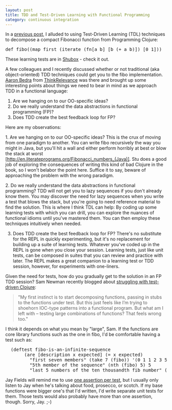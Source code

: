 ```yaml
---
layout: post
title: TDD and Test-Driven Learning with Functional Programming 
category: continuous integration
---
```


In a <a href="http://www.bobbynorton.com/?p=48" target="_blank">previous post</a>, I alluded to using Test-Driven Learning (TDL) techniques to decompose a compact Fibonacci function from Programming Clojure:
<pre>def fibo((map first (iterate (fn[a b] [b (+ a b)]) [0 1]))</pre>
These learning tests are in <a href="http://github.com/bobbyno/shubox" target="_blank">Shubox</a> - check it out.

A few colleagues and I recently discussed whether or not traditional (aka object-oriented) TDD techniques could get you to the fibo implementation. <a href="http://www.aaronbedra.com/" target="_blank">Aaron Bedra</a> from <a href="http://thinkrelevance.com/" target="_blank">ThinkRelevance</a> was there and brought up some interesting points about things we need to bear in mind as we approach TDD in a functional language:
<ol>
	<li> Are we hanging on to our OO-specific ideas?</li>
	<li>Do we really understand the data abstractions in functional programming (FP)?</li>
	<li>Does TDD create the best feedback loop for FP?</li>
</ol>
Here are my observations:

1. Are we hanging on to our OO-specific ideas? This is the crux of moving from one paradigm to another. You can write fibo recursively the way you might in Java, but you'll hit a wall and either perform horribly at best or blow the stack at worst [http://en.literateprograms.org/Fibonacci_numbers_(Java)]. Stu does a good job of exploring the consequences of writing this kind of bad Clojure in the book, so I won't belabor the point here. Suffice it to say, beware of approaching the problem with the wrong paradigm.

2. Do we really understand the data abstractions in functional programming? TDD will not get you to lazy sequences if you don't already know them. You may discover the need for lazy sequences when you write a test that blows the stack, but you're going to need reference material to find the solution. This is where I think TDL can help: By coding up some learning tests with which you can drill, you can explore the nuances of functional idioms until you've mastered them. You can then employ these techniques intuitively when needed.

3. Does TDD create the best feedback loop for FP? There's no substitute for the REPL in quickly experimenting, but it's no replacement for building up a suite of learning tests. Whatever you've coded up in the REPL is gone when you close your session. Learning tests, just like unit tests, can be composed in suites that you can review and practice with later. The REPL makes a great companion to a learning test or TDD session, however, for experiments with one-liners.

Given the need for tests, how do you gradually get to the solution in an FP TDD session? Sam Newman recently blogged about <a href="http://www.magpiebrain.com/2010/02/16/struggling-with-test-driven-clojure/" target="_blank">struggling with test-driven Clojure</a>:
<blockquote>"My first instinct is to start decomposing functions, passing in stubs to the functions under test. But this just feels like I’m trying to shoehorn IOC-type patterns into a functional program. But what am I left with – testing large combinations of functions? That feels wrong too."</blockquote>
I think it depends on what you mean by "large", Sam. If the functions are core library functions such as the one in fibo, I'd be comfortable having a test such as:
<pre>
  (deftest fibo-is-an-infinite-sequence
       (are [description x expected] (= x expected)
         "first seven members" (take 7 (fibo)) '(0 1 1 2 3 5 8 )
         "5th member of the sequence" (nth (fibo) 5) 5
         "last 5 numbers of the ten thousandth fib number" (rem (nth (fibo) 10000) 100000) 66875))
</pre>
Jay Fields will remind me to use <a href="http://blog.jayfields.com/2007/06/testing-one-assertion-per-test.html" target="_blank">one assertion per test</a>, but I usually only listen to Jay when he's talking about food, prosecco, or scotch. If my base functions were bigger one's that I'd written, I'd write separate unit tests for them. Those tests would also probably have more than one assertion, though. Sorry, Jay. ;-)